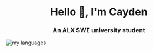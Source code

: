 <h1 align="center">Hello 👋, I'm Cayden</h1>
<h3 align="center">An ALX SWE university student</h3>

<img alt="my languages" src="https://github-readme-stats.vercel.app/api/top-langs/?username=CTHartze"/>
